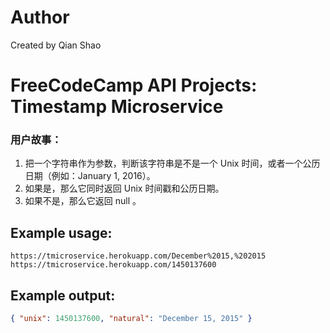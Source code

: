 # Author

Created by Qian Shao

# FreeCodeCamp API Projects: Timestamp Microservice
### 用户故事：
1. 把一个字符串作为参数，判断该字符串是不是一个 Unix 时间，或者一个公历日期（例如：January 1, 2016）。
2. 如果是，那么它同时返回 Unix 时间戳和公历日期。
3. 如果不是，那么它返回 null 。

## Example usage:

```url
https://tmicroservice.herokuapp.com/December%2015,%202015
https://tmicroservice.herokuapp.com/1450137600
```

## Example output:

```json
{ "unix": 1450137600, "natural": "December 15, 2015" }
```
